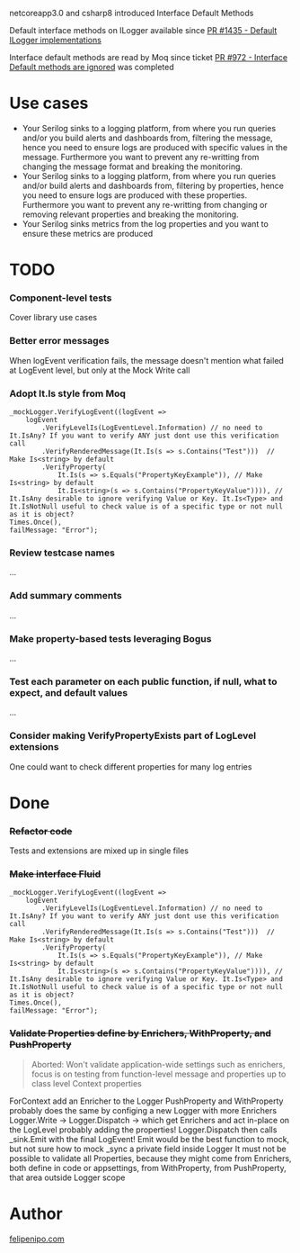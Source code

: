 ﻿netcoreapp3.0 and csharp8 introduced Interface Default Methods

Default interface methods on ILogger available since [PR #1435 - Default ILogger implementations](https://github.com/serilog/serilog/pull/1435)

Interface default methods are read by Moq since ticket [PR #972 - Interface Default methods are ignored](https://github.com/moq/moq4/issues/972) was completed

# Use cases

- Your Serilog sinks to a logging platform, from where you run queries and/or you build alerts and dashboards from, filtering the message, hence you need to ensure logs are produced with specific values in the message. Furthermore you want to prevent any re-writting from changing the message format and breaking the monitoring.
- Your Serilog sinks to a logging platform, from where you run queries and/or build alerts and dashboards from, filtering by properties, hence you need to ensure logs are produced with these properties. Furthermore you want to prevent any re-writting from changing or removing relevant properties and breaking the monitoring.
- Your Serilog sinks metrics from the log properties and you want to ensure these metrics are produced

# TODO

### Component-level tests
Cover library use cases

### Better error messages
When logEvent verification fails, the message doesn't mention what failed at LogEvent level, but only at the Mock Write call

### Adopt It.Is style from Moq
```
_mockLogger.VerifyLogEvent((logEvent =>
    logEvent
        .VerifyLevelIs(LogEventLevel.Information) // no need to It.IsAny? If you want to verify ANY just dont use this verification call
        .VerifyRenderedMessage(It.Is(s => s.Contains("Test")))  // Make Is<string> by default
        .VerifyProperty(
            It.Is(s => s.Equals("PropertyKeyExample")), // Make Is<string> by default
            It.Is<string>(s => s.Contains("PropertyKeyValue")))), // It.IsAny desirable to ignore verifying Value or Key. It.Is<Type> and It.IsNotNull useful to check value is of a specific type or not null as it is object?
Times.Once(),
failMessage: "Error");
```

### Review testcase names
...

### Add summary comments
...

### Make property-based tests leveraging Bogus
...

### Test each parameter on each public function, if null, what to expect, and default values
...

### Consider making VerifyPropertyExists part of LogLevel extensions
One could want to check different properties for many log entries

# Done

### ~~Refactor code~~
Tests and extensions are mixed up in single files

### ~~Make interface Fluid~~
```
_mockLogger.VerifyLogEvent((logEvent =>
    logEvent
        .VerifyLevelIs(LogEventLevel.Information) // no need to It.IsAny? If you want to verify ANY just dont use this verification call
        .VerifyRenderedMessage(It.Is(s => s.Contains("Test")))  // Make Is<string> by default
        .VerifyProperty(
            It.Is(s => s.Equals("PropertyKeyExample")), // Make Is<string> by default
            It.Is<string>(s => s.Contains("PropertyKeyValue")))), // It.IsAny desirable to ignore verifying Value or Key. It.Is<Type> and It.IsNotNull useful to check value is of a specific type or not null as it is object?
Times.Once(),
failMessage: "Error");
```

### ~~Validate Properties define by Enrichers, WithProperty, and PushProperty~~
>Aborted: Won't validate application-wide settings such as enrichers, focus is on testing from function-level message and properties up to class level Context properties
>
ForContext add an Enricher to the Logger
PushProperty and WithProperty probably does the same by configing a new Logger with more Enrichers
Logger.Write -> Logger.Dispatch -> which get Enrichers and act in-place on the LogLevel probably adding the properties!
Logger.Dispatch then calls _sink.Emit with the final LogEvent!
Emit would be the best function to mock, but not sure how to mock _sync a private field inside Logger
It must not be possible to validate all Properties, because they might come from Enrichers, both define in code or appsettings, from WithProperty, from PushProperty, that area outside Logger scope

# Author
[felipenipo.com](http://felipenipo.com)